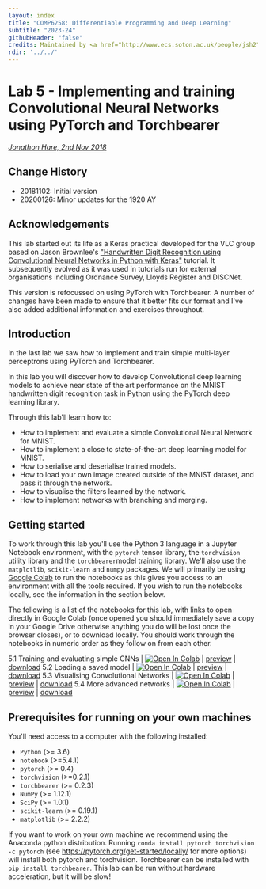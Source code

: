 ```yaml
---
layout: index
title: "COMP6258: Differentiable Programming and Deep Learning"
subtitle: "2023-24"
githubHeader: "false"
credits: Maintained by <a href="http://www.ecs.soton.ac.uk/people/jsh2">Professor Jonathon Hare</a> and <a href="http://www.ecs.soton.ac.uk/people/am8n17">Dr Antonia Marcu</a>.
rdir: '../../'
---
```


# Lab 5 - Implementing and training Convolutional Neural Networks using PyTorch and Torchbearer

_[Jonathon Hare, 2nd Nov 2018](https://github.com/ecs-vlc/COMP6258)_

## Change History

- 20181102: Initial version
- 20200126: Minor updates for the 1920 AY

## Acknowledgements

This lab started out its life as a Keras practical developed for the VLC group based on Jason Brownlee's ["Handwritten Digit Recognition using Convolutional Neural Networks in Python with Keras"](http://machinelearningmastery.com/handwritten-digit-recognition-using-convolutional-neural-networks-python-keras/) tutorial. It subsequently evolved as it was used in tutorials run for external organisations including Ordnance Survey, Lloyds Register and DISCNet. 

This version is refocussed on using PyTorch with Torchbearer. A number of changes have been made to ensure that it better fits our format and I've also added additional information and exercises throughout. 

## Introduction

In the last lab we saw how to implement and train simple multi-layer perceptrons using PyTorch and Torchbearer.

In this lab you will discover how to develop Convolutional deep learning models to achieve near state of the art performance on the MNIST handwritten digit recognition task in Python using the PyTorch deep learning library.

Through this lab'll learn how to:

* How to implement and evaluate a simple Convolutional Neural Network for MNIST.
* How to implement a close to state-of-the-art deep learning model for MNIST.
* How to serialise and deserialise trained models.
* How to load your own image created outside of the MNIST dataset, and pass it through the network.
* How to visualise the filters learned by the network.
* How to implement networks with branching and merging.

## Getting started

To work through this lab you'll use the Python 3 language in a Jupyter Notebook environment, with the `pytorch` tensor library, the `torchvision` utility library and the `torchbearer`model training library. We'll also use the `matplotlib`, `scikit-learn` and `numpy` packages. We will primarily be using [Google Colab](http://colab.research.google.com/) to run the notebooks as this gives you access to an environment with all the tools required. If you wish to run the notebooks locally, see the information in the section below.

The following is a list of the notebooks for this lab, with links to open directly in Google Colab (once opened you should immediately save a copy in your Google Drive otherwise anything you do will be lost once the browser closes), or to download locally. You should work through the notebooks in numeric order as they follow on from each other. 


5.1 Training and evaluating simple CNNs | [![Open In Colab](https://colab.research.google.com/assets/colab-badge.svg)](https://colab.research.google.com/github/ecs-vlc/COMP6258/blob/master/docs/labs/lab5/5_1_CNN.ipynb) | [preview](https://github.com/ecs-vlc/COMP6258/blob/master/docs/labs/lab5/5_1_CNN.ipynb) | [download](https://raw.githubusercontent.com/ecs-vlc/COMP6258/master/docs/labs/lab5/5_1_CNN.ipynb)
5.2 Loading a saved model | [![Open In Colab](https://colab.research.google.com/assets/colab-badge.svg)](https://colab.research.google.com/github/ecs-vlc/COMP6258/blob/master/docs/labs/lab5/5_2_Loading.ipynb) | [preview](https://github.com/ecs-vlc/COMP6258/blob/master/docs/labs/lab5/5_2_Loading.ipynb) | [download](https://raw.githubusercontent.com/ecs-vlc/COMP6258/master/docs/labs/lab5/5_2_Loading.ipynb)
5.3 Visualising Convolutional Networks | [![Open In Colab](https://colab.research.google.com/assets/colab-badge.svg)](https://colab.research.google.com/github/ecs-vlc/COMP6258/blob/master/docs/labs/lab5/5_3_Visualise.ipynb) | [preview](https://github.com/ecs-vlc/COMP6258/blob/master/docs/labs/lab5/5_3_Visualise.ipynb) | [download](https://raw.githubusercontent.com/ecs-vlc/COMP6258/master/docs/labs/lab5/5_3_Visualise.ipynb)
5.4 More advanced networks | [![Open In Colab](https://colab.research.google.com/assets/colab-badge.svg)](https://colab.research.google.com/github/ecs-vlc/COMP6258/blob/master/docs/labs/lab5/5_4_Topologies.ipynb) | [preview](https://github.com/ecs-vlc/COMP6258/blob/master/docs/labs/lab5/5_4_Topologies.ipynb) | [download](https://raw.githubusercontent.com/ecs-vlc/COMP6258/master/docs/labs/lab5/5_4_Topologies.ipynb)


## Prerequisites for running on your own machines

You'll need access to a computer with the following installed:

- `Python` (>= 3.6)
- `notebook` (>=5.4.1)
- `pytorch` (>= 0.4)
- `torchvision` (>=0.2.1)
- `torchbearer` (>= 0.2.3)
- `NumPy` (>= 1.12.1)
- `SciPy` (>= 1.0.1)
- `scikit-learn` (>= 0.19.1)
- `matplotlib` (>= 2.2.2)

If you want to work on your own machine we recommend using the Anaconda python distribution. Running `conda install pytorch torchvision -c pytorch` (see https://pytorch.org/get-started/locally/ for more options) will install both pytorch and torchvision. Torchbearer can be installed with `pip install torchbearer`. This lab can be run without hardware acceleration, but it will be slow!